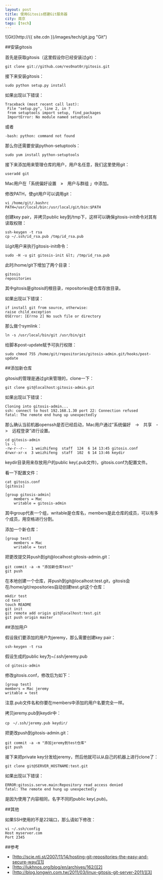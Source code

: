 ```yaml
---
layout: post
title: 使用Gitosis搭建Git服务器
city: 南京
tags: [tech]
---
```


![Git](http://{{ site.cdn }}/images/tech/git.jpg "Git")

##安装gitosis

首先是获取gitosis（这里假设你已经安装过git）：

```
git clone git://github.com/res0nat0r/gitosis.git
```

接下来安装gitosis：

```
sudo python setup.py install
```

如果出现以下错误：

```
Traceback (most recent call last):
 File "setup.py", line 2, in ?
 from setuptools import setup, find_packages
 ImportError: No module named setuptools
```
或者

```
-bash: python: command not found
```

那么你还需要安装python-setuptools：

```
sudo yum install python-setuptools
```

接下来添加用来管理仓库的用户，用户名任意，我们这里使用git：

```
useradd git
```

Mac用户在「系统偏好设置　»　用户与群组 」中添加。

修改PATH，使git用户可以调用git：

```
vi /home/git/.bashrc
PATH=/usr/local/bin:/usr/local/git/bin:$PATH
```

创建key pair，并拷贝public key到/tmp下，这样可以确保gitosis-init命令对其有读取权限：

```
ssh-keygen -t rsa
cp ~/.ssh/id_rsa.pub /tmp/id_rsa.pub
```

以git用户来执行gitosis-init命令：

```
sudo -H -u git gitosis-init &lt; /tmp/id_rsa.pub
```

此时/home/git下增加了两个目录：

```
gitosis
repositories
```

其中gitosis是gitosis的根目录，repositories是仓库存放目录。

如果出现以下错误：

```
if install git from source, otherwise:
raise child_exception
OSError: [Errno 2] No such file or directory
```

那么做个symlink：

```
ln -s /usr/local/bin/git /usr/bin/git
```

给脚本post-update赋予可执行权限：

```
sudo chmod 755 /home/git/repositories/gitosis-admin.git/hooks/post-update
```

##添加新仓库

gitosis的管理是通过git来管理的，clone一下：

```
git clone git@localhost:gitosis-admin.git
```

如果出现以下错误：

```
Cloning into gitosis-admin...
ssh: connect to host 192.168.1.30 port 22: Connection refused
fatal: The remote end hung up unexpectedly
```

那么确认当前机器openssh是否已经启动，Mac用户通过&#8221;系统偏好　-&gt;　共享　-&gt;　远程登录&#8221;进行设置。

```
cd gitosis-admin
ls -l
-rw-r--r--  1 weizhifeng  staff  124  6 14 13:45 gitosis.conf
drwxr-xr-x  3 weizhifeng  staff  102  6 14 13:46 keydir
```

keydir目录用来存放用户的public key(.pub文件)，gitosis.conf为配置文件。

看一下配置文件：

```
cat gitosis.conf
[gitosis]

[group gitosis-admin]
	members = Mac
	writable = gitosis-admin
```

其中group代表一个组，writable是仓库名，members是此仓库的成员，可以有多个成员，用空格进行分割。

添加一个新仓库：

```
[group test]
	members = Mac
	writable = test
```

把更改提交并push到git@localhost:gitosis-admin.git：

```
git commit -a -m "添加新仓库test"
git push
```

在本地创建一个仓库，并push到git@localhost:test.git，gitosis会在/home/git/repositories自动创建test.git这个仓库：

```
mkdir test
cd test
touch README
git init
git remote add origin git@localhost:test.git
git push origin master
```

##添加用户

假设我们要添加的用户为jeremy，那么需要创建key pair：

```
ssh-keygen -t rsa
```

假设生成的public key为~/.ssh/jeremy.pub

```
cd gitosis-admin
```

修改gitosis.conf，修改后为如下：

```
[group test]
members = Mac jeremy
writable = test
```

注意.pub文件名和你要在members中添加的用户名要完全一样。

拷贝jeremy.pub到keydir中：

```
cp　~/.ssh/jeremy.pub keydir/
```

把更改push到gitosis-admin.git：

```
git commit -a -m "添加jeremy到test仓库"
git push
```

接下来把private key分发给jeremy，然后他就可以从自己的机器上进行clone了：

```
git clone git@SERVER_HOSTNAME:test.git
```

如果出现以下错误：

```
ERROR:gitosis.serve.main:Repository read access denied
fatal: The remote end hung up unexpectedly
```

是因为使用了内容相同，名字不同的public key(.pub)。

##其他

如果SSH使用的不是22端口，那么请如下修改：

```
vi ~/.ssh/config
Host myserver.com
Port 2345      
```

##参考

* [http://scie.nti.st/2007/11/14/hosting-git-repositories-the-easy-and-secure-way/][1]    
* [http://lukhnos.org/blog/en/archives/162/][2]   
* [http://blog.longwin.com.tw/2011/03/linux-gitosis-git-server-2011/][3]


[1]: http://scie.nti.st/2007/11/14/hosting-git-repositories-the-easy-and-secure-way/"
[2]: http://lukhnos.org/blog/en/archives/162/
[3]: http://blog.longwin.com.tw/2011/03/linux-gitosis-git-server-2011/
